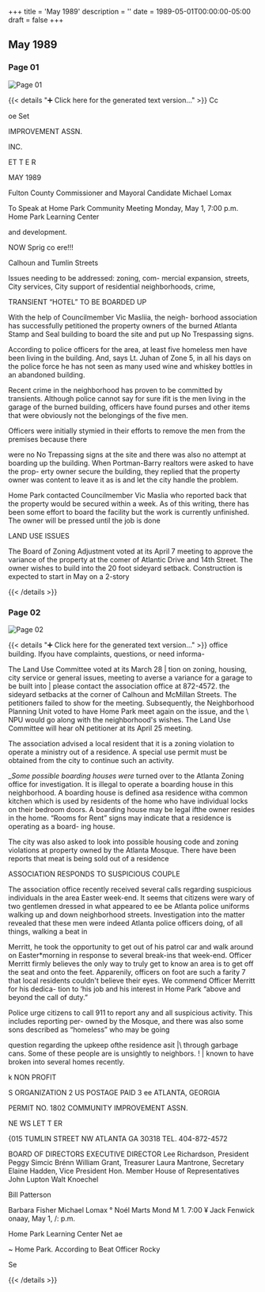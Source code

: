 +++
title = 'May 1989'
description = ''
date = 1989-05-01T00:00:00-05:00
draft = false
+++

## May 1989


### Page 01

![Page 01](/1989-05_01.jpg)

{{< details "➕ Click here for the generated text version..." >}}
Cc

oe Set

IMPROVEMENT ASSN.

INC.

ET T E R

MAY 1989

Fulton County Commissioner and Mayoral Candidate
Michael Lomax

To Speak at Home Park Community Meeting
Monday, May 1, 7:00 p.m.
Home Park Learning Center

and development.

NOW Sprig co ere!!!

Calhoun and Tumlin Streets

Issues needing to be addressed: zoning, com-
mercial expansion, streets, City services, City
support of residential neighborhoods, crime,

TRANSIENT “HOTEL”
TO BE BOARDED UP

With the help of Councilmember Vic Masliia, the neigh-
borhood association has successfully petitioned the
property owners of the burned Atlanta Stamp and Seal
building to board the site and put up No Trespassing
signs.

According to police officers for the area, at least five
homeless men have been living in the building. And,
says Lt. Juhan of Zone 5, in all his days on the police
force he has not seen as many used wine and whiskey
bottles in an abandoned building.

Recent crime in the neighborhood has proven to be
committed by transients. Although police cannot say
for sure ifit is the men living in the garage of the burned
building, officers have found purses and other items
that were obviously not the belongings of the five men.

Officers were initially stymied in their efforts to
remove the men from the premises because there

were no No Trepassing signs at the site and there was
also no attempt at boarding up the building. When
Portman-Barry realtors were asked to have the prop-
erty owner secure the building, they replied that the
property owner was content to leave it as is and let the
city handle the problem.

Home Park contacted Councilmember Vic Maslia
who reported back that the property would be secured
within a week. As of this writing, there has been some
effort to board the facility but the work is currently
unfinished. The owner will be pressed until the job is
done

LAND USE ISSUES

The Board of Zoning Adjustment voted at its April 7
meeting to approve the variance of the property at the
comer of Atlantic Drive and 14th Street. The owner
wishes to build into the 20 foot sideyard setback.
Construction is expected to start in May on a 2-story


{{< /details >}}




### Page 02

![Page 02](/1989-05_02.jpg)

{{< details "➕ Click here for the generated text version..." >}}
office building. Ifyou have complaints, questions, or need informa-

The Land Use Committee voted at its March 28 | tion on zoning, housing, city service or general issues,
meeting to averse a variance for a garage to be built into | please contact the association office at 872-4572.
the sideyard setbacks at the corner of Calhoun and
McMillan Streets. The petitioners failed to
show for the meeting. Subsequently, the
Neighborhood Planning Unit voted to have
Home Park meet again on the issue, and the \\
NPU would go along with the neighborhood's
wishes. The Land Use Committee will hear oN
petitioner at its April 25 meeting.

The association advised a local resident that
it is a zoning violation to operate a ministry out
of a residence. A special use permit must be
obtained from the city to continue such an
activity.

___Some_ possible boarding houses were_
turned over to the Atlanta Zoning office for
investigation. It is illegal to operate a boarding
house in this neighborhood. A boarding house
is defined asa residence witha common kitchen
which is used by residents of the home who
have individual locks on their bedroom doors. A
boarding house may be legal ifthe owner resides
in the home. “Rooms for Rent” signs may
indicate that a residence is operating as a board-
ing house.

The city was also asked to look into possible
housing code and zoning violations at property
owned by the Atlanta Mosque. There have been
reports that meat is being sold out of a residence

ASSOCIATION RESPONDS TO
SUSPICIOUS COUPLE

The association office recently received several calls
regarding suspicious individuals in the area Easter
week-end. It seems that citizens were wary of
two gentlemen dressed in what appeared to
ee be Atlanta police uniforms walking up and
down neighborhood streets.
Investigation into the matter revealed
that these men were indeed Atlanta police
officers doing, of all things, walking a beat in

Merritt, he took the opportunity to get out of his
patrol car and walk around on Easter*morning in
response to several break-ins that week-end.
Officer Merritt firmly believes the only way to
truly get to know an area is to get off the seat and
onto the feet. Apparenily, officers on foot are such
a farity 7 that local residents couldn't believe their
eyes. We commend Officer Merritt for his dedica-
tion to ‘his job and his interest in Home Park “above
and beyond the call of duty.”

Police urge citizens to call 911 to report any and all
suspicious activity. This includes reporting per-
owned by the Mosque, and there was also some sons described as “homeless” who may be going

question regarding the upkeep ofthe residence asit |\ through garbage cans. Some of these people are
is unsightly to neighbors. ! | known to have broken into several homes recently.

k NON PROFIT

S ORGANIZATION
2 US POSTAGE PAID
3 ee ATLANTA, GEORGIA

PERMIT NO. 1802
COMMUNITY IMPROVEMENT ASSN.

NE WS LET T ER

{015 TUMLIN STREET NW ATLANTA GA 30318 TEL. 404-872-4572

BOARD OF DIRECTORS EXECUTIVE DIRECTOR
Lee Richardson, President Peggy Simcic Brénn
William Grant, Treasurer
Laura Mantrone, Secretary
Elaine Hadden, Vice President
Hon. Member House of
Representatives John Lupton
Walt Knoechel

Bill Patterson

Barbara Fisher Michael Lomax °
Noél Marts Mond M 1. 7:00 ¥
Jack Fenwick onaay, May 1, /: p.m.

Home Park Learning Center Net ae

~ Home Park. According to Beat Officer Rocky

Se


{{< /details >}}


